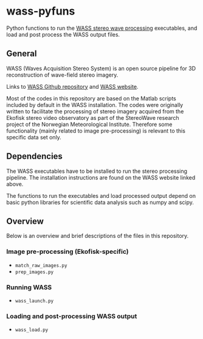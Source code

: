 # wass-pyfuns
Python functions to run the [WASS stereo wave processing](https://github.com/fbergama/wass "WASS Github repository") executables, and load and post process the WASS output files.

## General
WASS (Waves Acquisition Stereo System) is an open source pipeline for 3D reconstruction of wave-field stereo imagery.

Links to [WASS Github repository](https://github.com/fbergama/wass) and [WASS website](https://www.dais.unive.it/wass/).

Most of the codes in this repository are based on the Matlab scripts included by default in the WASS installation. The codes were originally written to facilitate the processing of stereo imagery acquired from the Ekofisk stereo video observatory as part of the StereoWave research project of the Norwegian Meteorological Institute. Therefore some functionality (mainly related to image pre-processing) is relevant to this specific data set only.

## Dependencies
The WASS executables have to be installed to run the stereo processing pipeline. The installation instructions are found on the WASS website linked above.

The functions to run the executables and load processed output depend on basic python libraries for scientific data analysis such as numpy and scipy.

## Overview
Below is an overview and brief descriptions of the files in this repository.

### Image pre-processing (Ekofisk-specific)
 - `match_raw_images.py`
 - `prep_images.py` 

### Running WASS
 - `wass_launch.py`

### Loading and post-processing WASS output
 - `wass_load.py`
